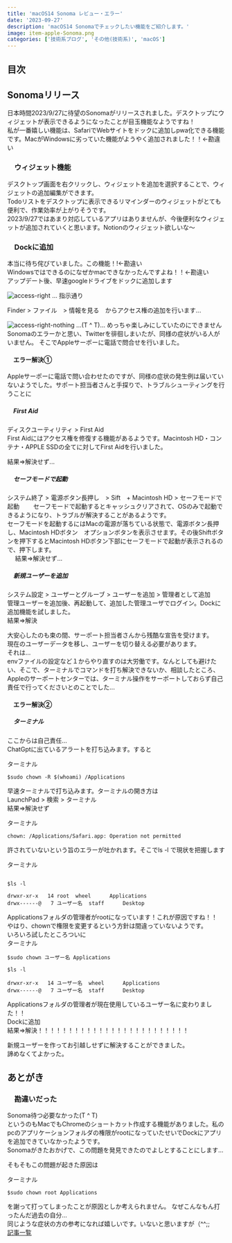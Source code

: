 ```yaml
---
title: 'macOS14 Sonoma レビュー・エラー'
date: '2023-09-27'
description: 'macOS14 Sonomaでチェックしたい機能をご紹介します。'
image: item-apple-Sonoma.png
categories: ['技術系ブログ', 'その他(技術系)', 'macOS']
---
```

## 目次
## Sonomaリリース
日本時間2023/9/27に待望のSonomaがリリースされました。デスクトップにウィジェットが表示できるようになったことが目玉機能なようですね！  
私が一番嬉しい機能は、SafariでWebサイトをドックに追加しpwa化できる機能です。MacがWindowsに劣っていた機能がようやく追加されました！！←勘違い  
### 　ウィジェット機能
デスクトップ画面を右クリックし、ウィジェットを追加を選択することで、ウィジェットの追加編集ができます。  
Todoリストをデスクトップに表示できるリマインダーのウィジェットがとても便利で、作業効率が上がりそうです。  
2023/9/27ではあまり対応しているアプリはありませんが、今後便利なウィジェットが追加されていくと思います。Notionのウィジェット欲しいな〜

### 　Dockに追加
本当に待ち侘びていました。この機能！!←勘違い  
Windowsではできるのになぜかmacできなかったんですよね！！←勘違い  
アップデート後、早速googleドライブをドックに追加します

![access-right](/tech-others-macos-sonoma-access-right.png)
...
指示通り


Finder > ファイル　> 情報を見る　からアクセス権の追加を行います...

![access-right-nothing](/tech-others-macos-sonoma-access-right-nothing.png)
...(T ^ T)...
めっちゃ楽しみにしていたのにできません
Sonomaのエラーかと思い、Twitterを徘徊しまいたが、同様の症状がいる人がいません。
そこでAppleサーポーに電話で問合せを行いました。

#### 　エラー解決①
Appleサーポーに電話で問い合わせたのですが、同様の症状の発生例は届いていないようでした。サポート担当者さんと手探りで、トラブルシューティングを行うことに  

##### 　First Aid  
ディスクユーティリティ > First Aid  
First Aidにはアクセス権を修復する機能があるようです。Macintosh HD・コンテナ・APPLE SSDの全てに対してFirst Aidを行いました。  

結果=>解決せず...　　
##### 　セーフモードで起動
システム終了 > 電源ボタン長押し　> Sift　+ Macintosh HD > セーフモードで起動　　
セーフモードで起動するとキャッシュクリアされて、OSのみで起動できるようになり、トラブルが解決することがあるようです。  
セーフモードを起動するにはMacの電源が落ちている状態で、電源ボタン長押し、Macintosh HDボタン　オプションボタンを表示させます。その後Shiftボタンを押下するとMacintosh HDボタン下部にセーフモードで起動が表示されるので、押下します。  
　
結果=>解決せず...  
##### 　新規ユーザーを追加
システム設定 > ユーザーとグルーブ > ユーザーを追加 > 管理者として追加  
管理ユーザーを追加後、再起動して、追加した管理ユーザでログイン。Dockに追加機能を試しました。  
結果=>解決  

大安心したのも束の間、サーポート担当者さんから残酷な宣告を受けます。  
現在のユーザーデータを移し、ユーザーを切り替える必要があります。  
それは...  
envファイルの設定など１からやり直すのは大労働です。なんとしても避けたい、そこで、ターミナルでコマンドを打ち解決できないか、相談したところ、Appleのサーポートセンターでは、ターミナル操作をサーポートしておらず自己責任で行ってくださいとのことでした...  

#### 　エラー解決②
##### 　ターミナル
ここからは自己責任...  
ChatGptに出ているアラートを打ち込みます。すると  

ターミナル
```js[class="line-numbers"]
$sudo chown -R $(whoami) /Applications
```

早速ターミナルで打ち込みます。ターミナルの開き方は  
LaunchPad > 検索 > ターミナル  
結果=>解決せず  

ターミナル
```js[class="line-numbers"]
chown: /Applications/Safari.app: Operation not permitted
```
許されていないという旨のエラーが吐かれます。そこでls -l で現状を把握します　　

ターミナル
```js[class="line-numbers"]

$ls -l

drwxr-xr-x   14 root  wheel      Applications
drwx------@   7 ユーザー名  staff      Desktop
```
Applicationsフォルダの管理者がrootになっています！これが原因ですね！！  
やはり、chownで権限を変更するという方針は間違っていないようです。  
いろいろ試したところついに  
ターミナル
```js[class="line-numbers"]
$sudo chown ユーザー名 Applications

$ls -l

drwxr-xr-x   14 ユーザー名  wheel      Applications
drwx------@   7 ユーザー名  staff      Desktop
```
Applicationsフォルダの管理者が現在使用しているユーザー名に変わりました！！  
Dockに追加  
結果=>解決！！！！！！！！！！！！！！！！！！！！！！！！！  

新規ユーザーを作ってお引越しせずに解決することができました。  
諦めなくてよかった。  

## あとがき
### 　勘違いだった


Sonoma待つ必要なかった(T ^ T)  
というのもMacでもChromeのショートカット作成する機能がありました。私のpcのアプリケーションフォルダの権限がrootになっていたせいでDockにアプリを追加できていなかったようです。  
Sonomaがきたおかげで、この問題を発見できたのでよしとすることにします...  

そもそもこの問題が起きた原因は  

ターミナル
```js[class="line-numbers"]
$sudo chown root Applications
```
を謝って打ってしまったことが原因としか考えられません。  なぜこんなもん打ったんだ過去の自分...  
同じような症状の方の参考になれば嬉しいです。いないと思いますが（^^;;  
[記事一覧](/)
